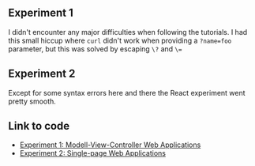 ## Experiment 1

I didn't encounter any major difficulties when following the tutorials. I had this small hiccup where `curl` didn't work when providing a `?name=foo` parameter, but this was solved by escaping `\?` and `\=`

## Experiment 2

Except for some syntax errors here and there the React experiment went pretty smooth.


## Link to code

- [Experiment 1: Modell-View-Controller Web Applications](mvc-webapp/src/main/java/no/hvl/dat250/springboot)
- [Experiment 2: Single-page Web Applications](react-tictactoe)
